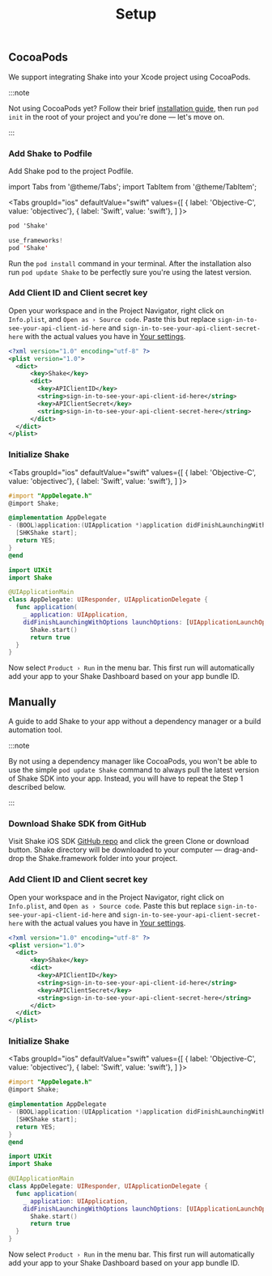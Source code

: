﻿---
id: setup
title: Setup
---
##  CocoaPods
We support integrating Shake into your Xcode project using CocoaPods.

:::note

Not using CocoaPods yet? Follow their brief [installation guide](https://guides.cocoapods.org/using/getting-started.html#installation), 
then run `pod init` in the root of your project and you're done — let's move on.

:::

### Add Shake to Podfile
Add Shake pod to the project Podfile.

import Tabs from '@theme/Tabs';
import TabItem from '@theme/TabItem';

<Tabs
  groupId="ios"
  defaultValue="swift"
  values={[
    { label: 'Objective-C', value: 'objectivec'},
    { label: 'Swift', value: 'swift'},
  ]
}>

<TabItem value="objectivec">

```objectivec title="Podfile"
pod 'Shake'
```

</TabItem>

<TabItem value="swift">

```swift title="Podfile"
use_frameworks!
pod 'Shake'
```

</TabItem>
</Tabs>

Run the `pod install` command in your terminal. 
After the installation also run `pod update Shake` to be perfectly sure you're using the latest version.

### Add Client ID and Client secret key
Open your workspace and in the Project Navigator, right click on `Info.plist`, and `Open as › Source code`.
Paste this but replace `sign-in-to-see-your-api-client-id-here` and `sign-in-to-see-your-api-client-secret-here` 
with the actual values you have in [Your settings](https://app.shakebugs.com/settings/workspace#general).

```xml {4-10} title="Info.plist"
<?xml version="1.0" encoding="utf-8" ?>
<plist version="1.0">
  <dict>
      <key>Shake</key>
      <dict>
        <key>APIClientID</key>                                                
        <string>sign-in-to-see-your-api-client-id-here</string>
        <key>APIClientSecret</key>                                            
        <string>sign-in-to-see-your-api-client-secret-here</string>
      </dict>
  </dict>
</plist>
```

### Initialize Shake

<Tabs
  groupId="ios"
  defaultValue="swift"
  values={[
    { label: 'Objective-C', value: 'objectivec'},
    { label: 'Swift', value: 'swift'},
  ]
}>

<TabItem value="objectivec">

```objectivec {2,6} title="AppDelegate.m"
#import "AppDelegate.h"
@import Shake;

@implementation AppDelegate
- (BOOL)application:(UIApplication *)application didFinishLaunchingWithOptions:(NSDictionary *)launchOptions {
  [SHKShake start];
  return YES;
}
@end
```

</TabItem>

<TabItem value="swift">

```swift {2,9} title="AppDelegate.swift"
import UIKit
import Shake

@UIApplicationMain
class AppDelegate: UIResponder, UIApplicationDelegate {
  func application(
    _ application: UIApplication,
    didFinishLaunchingWithOptions launchOptions: [UIApplicationLaunchOptionsKey: Any]?) -> Bool {
      Shake.start()
      return true
  }
}
```

</TabItem>
</Tabs>

Now select `Product › Run` in the menu bar. This first run will automatically 
add your app to your Shake Dashboard based on your app bundle ID.

##  Manually

A guide to add Shake to your app without a dependency manager or a build automation tool.

:::note

By not using a dependency manager like CocoaPods, you won't be able to use the simple `pod update Shake` command to 
always pull the latest version of Shake SDK into your app. Instead, you will have to repeat the Step 1 described below.

:::

### Download Shake SDK from GitHub
Visit Shake iOS SDK [GitHub repo](https://github.com/shakebugs/shake-ios) and click the green Clone or download button. 
Shake directory will be downloaded to your computer — drag-and-drop the Shake.framework folder into your project.

### Add Client ID and Client secret key
Open your workspace and in the Project Navigator, right click on `Info.plist`, and `Open as › Source code`.
Paste this but replace `sign-in-to-see-your-api-client-id-here` and `sign-in-to-see-your-api-client-secret-here` 
with the actual values you have in [Your settings](https://app.shakebugs.com/settings/workspace#general).

```xml {4-10} title="Info.plist"
<?xml version="1.0" encoding="utf-8" ?>
<plist version="1.0">
  <dict>
      <key>Shake</key>
      <dict>
        <key>APIClientID</key>                                                
        <string>sign-in-to-see-your-api-client-id-here</string>
        <key>APIClientSecret</key>                                            
        <string>sign-in-to-see-your-api-client-secret-here</string>
      </dict>
  </dict>
</plist>
```

### Initialize Shake

<Tabs
  groupId="ios"
  defaultValue="swift"
  values={[
    { label: 'Objective-C', value: 'objectivec'},
    { label: 'Swift', value: 'swift'},
  ]
}>

<TabItem value="objectivec">

```objectivec {2,6} title="AppDelegate.m"
#import "AppDelegate.h"
@import Shake;

@implementation AppDelegate
- (BOOL)application:(UIApplication *)application didFinishLaunchingWithOptions:(NSDictionary *)launchOptions {
  [SHKShake start];
  return YES;
}
@end
```

</TabItem>

<TabItem value="swift">

```swift {2,9} title="AppDelegate.swift"
import UIKit
import Shake

@UIApplicationMain
class AppDelegate: UIResponder, UIApplicationDelegate {
  func application(
    _ application: UIApplication,
    didFinishLaunchingWithOptions launchOptions: [UIApplicationLaunchOptionsKey: Any]?) -> Bool {
      Shake.start()
      return true
  }
}
```

</TabItem>
</Tabs>

Now select `Product › Run` in the menu bar. This first run will automatically 
add your app to your Shake Dashboard based on your app bundle ID.
